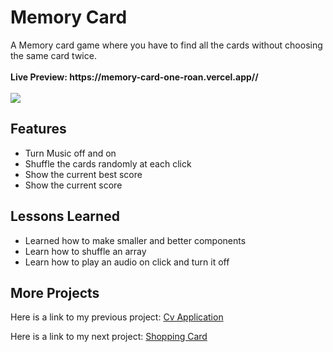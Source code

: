 <h1>Memory Card</h1>
A Memory card game where you have to find all the cards without choosing the same card twice.
</br></br><b>Live Preview: https://memory-card-one-roan.vercel.app//</b>
</br></br><img src="https://github.com/Mustafa1908/memory-card/assets/148060283/1d67b1eb-fd7b-4a81-8107-a6a23ac58587">
<h2>Features</h2>
<ul>
  <li>Turn Music off and on</li>
  <li>Shuffle the cards randomly at each click</li>
  <li>Show the  current best score</li>
  <li>Show the current score</li>
</ul>
<h2>Lessons Learned</h2>
<ul>
  <li>Learned how to make smaller and better components</li>
  <li>Learn how to shuffle an array</li>
  <li>Learn how to play an audio on click and turn it off</li>
</ul>
<h2>More Projects</h2>
<p>Here is a link to my previous project: <a href="https://github.com/Mustafa1908/cv-application">Cv Application</a></p>
<p>Here is a link to my next project: <a href="https://github.com/Mustafa1908/shopping-cart">Shopping Card</a></p>

